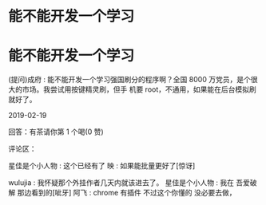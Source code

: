 # 能不能开发一个学习

# 能不能开发一个学习

(提问)成府 : 能不能开发一个学习强国刷分的程序啊？全国 8000 万党员，是个很大的市场。我尝试用按键精灵刷，但手 机要 root，不通用，如果能在后台模拟刷就好了。

2019-02-19

回答：有茶请你第 1 个喝(0 赞)

评论区：

星佳是个小人物 : 这个已经有了 映 : 如果能批量更好了[惊讶]

wulujia : 我怀疑那个外挂作者几天内就该进去了。 星佳是个小人物 : 我在 吾爱破解 那边看到的[呲牙] 阿飞 : chrome 有插件 不过这个你懂的 没必要去做，